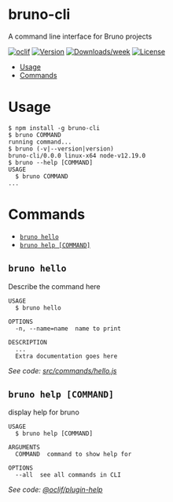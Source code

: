 bruno-cli
=========

A command line interface for Bruno projects

[![oclif](https://img.shields.io/badge/cli-oclif-brightgreen.svg)](https://oclif.io)
[![Version](https://img.shields.io/npm/v/bruno-cli.svg)](https://npmjs.org/package/bruno-cli)
[![Downloads/week](https://img.shields.io/npm/dw/bruno-cli.svg)](https://npmjs.org/package/bruno-cli)
[![License](https://img.shields.io/npm/l/bruno-cli.svg)](https://github.com/justws95/bruno-cli/blob/master/package.json)

<!-- toc -->
* [Usage](#usage)
* [Commands](#commands)
<!-- tocstop -->
# Usage
<!-- usage -->
```sh-session
$ npm install -g bruno-cli
$ bruno COMMAND
running command...
$ bruno (-v|--version|version)
bruno-cli/0.0.0 linux-x64 node-v12.19.0
$ bruno --help [COMMAND]
USAGE
  $ bruno COMMAND
...
```
<!-- usagestop -->
# Commands
<!-- commands -->
* [`bruno hello`](#bruno-hello)
* [`bruno help [COMMAND]`](#bruno-help-command)

## `bruno hello`

Describe the command here

```
USAGE
  $ bruno hello

OPTIONS
  -n, --name=name  name to print

DESCRIPTION
  ...
  Extra documentation goes here
```

_See code: [src/commands/hello.js](https://github.com/justws95/bruno-cli/blob/v0.0.0/src/commands/hello.js)_

## `bruno help [COMMAND]`

display help for bruno

```
USAGE
  $ bruno help [COMMAND]

ARGUMENTS
  COMMAND  command to show help for

OPTIONS
  --all  see all commands in CLI
```

_See code: [@oclif/plugin-help](https://github.com/oclif/plugin-help/blob/v3.2.1/src/commands/help.ts)_
<!-- commandsstop -->
